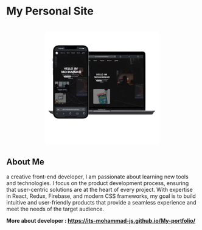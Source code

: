 # My Personal Site

<div align="center">
  <br>
  <img alt="app thumbnail" src="/public/app thumbnail.webp" width="300px">
  <br />
</div>

## About Me

a creative front-end developer, I am passionate about learning new tools and technologies. I focus on the product development process, ensuring that user-centric solutions are at the heart of every project. With expertise in React, Redux, Firebase, and modern CSS frameworks, my goal is to build intuitive and user-friendly products that provide a seamless experience and meet the needs of the target audience.

<strong>More about developer : https://its-mohammad-js.github.io/My-portfolio/</strong>
